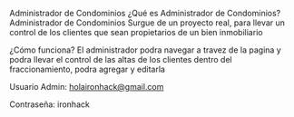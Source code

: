 Administrador de Condominios
¿Qué es Administrador de Condominios?
Administrador de Condominios Surgue de un proyecto real, para llevar un control de los clientes que sean propietarios de un bien inmobiliario

¿Cómo funciona?
El administrador podra navegar a travez de la pagina y podra llevar el control de las altas de los clientes dentro del fraccionamiento, podra agregar y editarla


Usuario Admin:
holaironhack@gmail.com

Contraseña:
ironhack